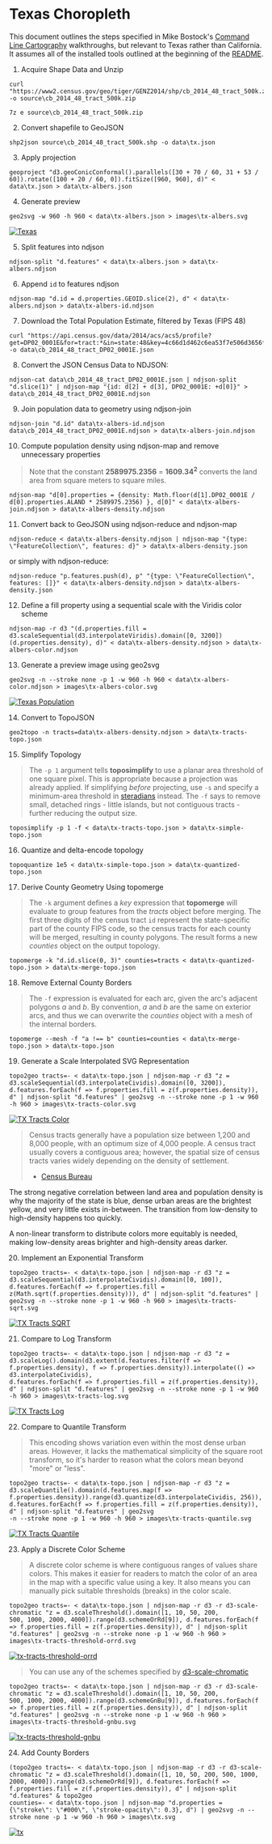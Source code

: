 # Texas Choropleth

This document outlines the steps specified in Mike Bostock's [Command Line Cartography](https://medium.com/@mbostock/command-line-cartography-part-1-897aa8f8ca2c) walkthroughs, but relevant to Texas rather than California. It assumes all of the installed tools outlined at the beginning of the [README](../readme.md).

1. Acquire Shape Data and Unzip

```
curl "https://www2.census.gov/geo/tiger/GENZ2014/shp/cb_2014_48_tract_500k.zip" -o source\cb_2014_48_tract_500k.zip

7z e source\cb_2014_48_tract_500k.zip
```

2. Convert shapefile to GeoJSON

```
shp2json source\cb_2014_48_tract_500k.shp -o data\tx.json
```

3. Apply projection

```
geoproject "d3.geoConicConformal().parallels([30 + 70 / 60, 31 + 53 / 60]).rotate([100 + 20 / 60, 0]).fitSize([960, 960], d)" < 
data\tx.json > data\tx-albers.json
```

4. Generate preview

```
geo2svg -w 960 -h 960 < data\tx-albers.json > images\tx-albers.svg
```

[![Texas](./images/tx-albers.svg)](./images/tx-albers.svg)

5. Split features into ndjson

```
ndjson-split "d.features" < data\tx-albers.json > data\tx-albers.ndjson
```

6. Append `id` to features ndjson

```
ndjson-map "d.id = d.properties.GEOID.slice(2), d" < data\tx-albers.ndjson > data\tx-albers-id.ndjson
```

7. Download the Total Population Estimate, filtered by Texas (FIPS 48)

```
curl "https://api.census.gov/data/2014/acs/acs5/profile?get=DP02_0001E&for=tract:*&in=state:48&key=4c66d1d462c6ea53f7e506d3656fb61b7cd7d2f4" -o data\cb_2014_48_tract_DP02_0001E.json
```

8. Convert the JSON Census Data to NDJSON:

```
ndjson-cat data\cb_2014_48_tract_DP02_0001E.json | ndjson-split "d.slice(1)" | ndjson-map "{id: d[2] + d[3], DP02_0001E: +d[0]}" > data\cb_2014_48_tract_DP02_0001E.ndjson
```

9. Join population data to geometry using ndjson-join

```
ndjson-join "d.id" data\tx-albers-id.ndjson data\cb_2014_48_tract_DP02_0001E.ndjson > data\tx-albers-join.ndjson 
```

10. Compute population density using ndjson-map and remove unnecessary properties

> Note that the constant **2589975.2356** = <strong>1609.34<sup>2</sup></strong> converts the land area from square meters to square miles.

```
ndjson-map "d[0].properties = {density: Math.floor(d[1].DP02_0001E / d[0].properties.ALAND * 2589975.2356) }, d[0]" < data\tx-albers-join.ndjson > data\tx-albers-density.ndjson
```

11. Convert back to GeoJSON using ndjson-reduce and ndjson-map

```
ndjson-reduce < data\tx-albers-density.ndjson | ndjson-map "{type: \"FeatureCollection\", features: d}" > data\tx-albers-density.json
```

or simply with ndjson-reduce:

```
ndjson-reduce "p.features.push(d), p" "{type: \"FeatureCollection\", features: []}" < data\tx-albers-density.ndjson > data\tx-albers-density.json
```

12. Define a fill property using a sequential scale with the Viridis color scheme

```
ndjson-map -r d3 "(d.properties.fill = d3.scaleSequential(d3.interpolateViridis).domain([0, 3200])(d.properties.density), d)" < data\tx-albers-density.ndjson > data\tx-albers-color.ndjson
```

13. Generate a preview image using geo2svg

```
geo2svg -n --stroke none -p 1 -w 960 -h 960 < data\tx-albers-color.ndjson > images\tx-albers-color.svg
```

[![Texas Population](./images/tx-albers-color.svg)](./images/tx-albers-color.svg)

14. Convert to TopoJSON

```
geo2topo -n tracts=data\tx-albers-density.ndjson > data\tx-tracts-topo.json
```

15. Simplify Topology

> The `-p 1` argument tells **toposimplify** to use a planar area threshold of one square pixel. This is appropriate because a projection was already applied. If simplifying *before* projecting, use `-s` and specify a minimum-area threshold in [steradians](https://en.wikipedia.org/wiki/Steradian) instead. The `-f` says to remove small, detached rings - little islands, but not contiguous tracts - further reducing the output size.

```
toposimplify -p 1 -f < data\tx-tracts-topo.json > data\tx-simple-topo.json
```

16. Quantize and delta-encode topology

```
topoquantize 1e5 < data\tx-simple-topo.json > data\tx-quantized-topo.json
```

17. Derive County Geometry Using topomerge

> The `-k` argument defines a *key* expression that **topomerge** will evaluate to group features from the *tracts* object before merging. The first three digits of the census tract `id` represent the state-specific part of the county FIPS code, so the census tracts for each county will be merged, resulting in county polygons. The result forms a new *counties* object on the output topology.

```
topomerge -k "d.id.slice(0, 3)" counties=tracts < data\tx-quantized-topo.json > data\tx-merge-topo.json
```

18. Remove External County Borders

> The `-f` expression is evaluated for each arc, given the arc's adjacent polygons *a* and *b*. By convention, *a* and *b* are the same on exterior arcs, and thus we can overwrite the *counties* object with a mesh of the internal borders.

```
topomerge --mesh -f "a !== b" counties=counties < data\tx-merge-topo.json > data\tx-topo.json
```

19. Generate a Scale Interpolated SVG Representation

```
topo2geo tracts=- < data\tx-topo.json | ndjson-map -r d3 "z = d3.scaleSequential(d3.interpolateCividis).domain([0, 3200]), d.features.forEach(f => f.properties.fill = z(f.properties.density)), d" | ndjson-split "d.features" | geo2svg -n --stroke none -p 1 -w 960 -h 960 > images\tx-tracts-color.svg
```

[![TX Tracts Color](./images/tx-tracts-color.svg)](./images/tx-tracts-color.svg)

> Census tracts generally have a population size between 1,200 and 8,000 people, with an optimum size of 4,000 people. A census tract usually covers a contiguous area; however, the spatial size of census tracts varies widely depending on the density of settlement.
>
> - [Census Bureau](https://www.census.gov/geo/reference/gtc/gtc_ct.html)

The strong negative correlation between land area and population density is why the majority of the state is blue, dense urban areas are the brightest yellow, and very little exists in-between. The transition from low-density to high-density happens too quickly.

A non-linear transform to distribute colors more equitably is needed, making low-density areas brighter and high-density areas darker.

20. Implement an Exponential Transform

```
topo2geo tracts=- < data\tx-topo.json | ndjson-map -r d3 "z = d3.scaleSequential(d3.interpolateCividis).domain([0, 100]), d.features.forEach(f => f.properties.fill = z(Math.sqrt(f.properties.density))), d" | ndjson-split "d.features" | geo2svg -n --stroke none -p 1 -w 960 -h 960 > images\tx-tracts-sqrt.svg
```

[![TX Tracts SQRT](./images/tx-tracts-sqrt.svg)](./images/tx-tracts-sqrt.svg)

21. Compare to Log Transform

```
topo2geo tracts=- < data\tx-topo.json | ndjson-map -r d3 "z = d3.scaleLog().domain(d3.extent(d.features.filter(f => f.properties.density), f => f.properties.density)).interpolate(() => d3.interpolateCividis), 
d.features.forEach(f => f.properties.fill = z(f.properties.density)), d" | ndjson-split "d.features" | geo2svg -n --stroke none -p 1 -w 960 -h 960 > images\tx-tracts-log.svg
```

[![TX Tracts Log](./images/tx-tracts-log.svg)](./images/tx-tracts-log.svg)

22. Compare to Quantile Transform

> This encoding shows variation even within the most dense urban areas. However, it lacks the mathematical simplicity of the square root transform, so it's harder to reason what the colors mean beyond "more" or "less".

```
topo2geo tracts=- < data\tx-topo.json | ndjson-map -r d3 "z = d3.scaleQuantile().domain(d.features.map(f => f.properties.density)).range(d3.quantize(d3.interpolateCividis, 256)), d.features.forEach(f => f.properties.fill = z(f.properties.density)), d" | ndjson-split "d.features" | geo2svg 
-n --stroke none -p 1 -w 960 -h 960 > images\tx-tracts-quantile.svg
```

[![TX Tracts Quantile](./images/tx-tracts-quantile.svg)](./images/tx-tracts-quantile.svg)

23. Apply a Discrete Color Scheme

> A discrete color scheme is where contiguous ranges of values share colors. This makes it easier for readers to match the color of an area in the map with a specific value using a key. It also means you can manually pick suitable thresholds (breaks) in the color scale.

```
topo2geo tracts=- < data\tx-topo.json | ndjson-map -r d3 -r d3-scale-chromatic "z = d3.scaleThreshold().domain([1, 10, 50, 200, 
500, 1000, 2000, 4000]).range(d3.schemeOrRd[9]), d.features.forEach(f => f.properties.fill = z(f.properties.density)), d" | ndjson-split "d.features" | geo2svg -n --stroke none -p 1 -w 960 -h 960 > images\tx-tracts-threshold-orrd.svg
```

[![tx-tracts-threshold-orrd](./images/tx-tracts-threshold-orrd.svg)](./images/tx-tracts-threshold-orrd.svg)

> You can use any of the schemes specified by [d3-scale-chromatic](https://github.com/d3/d3-scale-chromatic)

```
topo2geo tracts=- < data\tx-topo.json | ndjson-map -r d3 -r d3-scale-chromatic "z = d3.scaleThreshold().domain([1, 10, 50, 200, 
500, 1000, 2000, 4000]).range(d3.schemeGnBu[9]), d.features.forEach(f => f.properties.fill = z(f.properties.density)), d" | ndjson-split "d.features" | geo2svg -n --stroke none -p 1 -w 960 -h 960 > images\tx-tracts-threshold-gnbu.svg
```

[![tx-tracts-threshold-gnbu](./images/tx-tracts-threshold-gnbu.svg)](./images/tx-tracts-threshold-gnbu.svg)

24. Add County Borders

```
(topo2geo tracts=- < data\tx-topo.json | ndjson-map -r d3 -r d3-scale-chromatic "z = d3.scaleThreshold().domain([1, 10, 50, 200, 500, 1000, 2000, 4000]).range(d3.schemeOrRd[9]), d.features.forEach(f => f.properties.fill = z(f.properties.density)), d" | ndjson-split "d.features" & topo2geo 
counties=- < data\tx-topo.json | ndjson-map "d.properties = {\"stroke\": \"#000\", \"stroke-opacity\": 0.3}, d") | geo2svg -n --stroke none -p 1 -w 960 -h 960 > images\tx.svg
```

[![tx](./images/tx.svg)](./images/tx.svg)